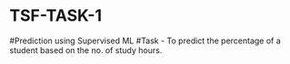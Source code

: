 # TSF-TASK-1
#Prediction using Supervised ML
#Task - To predict the percentage of a student based on the no. of study hours.

